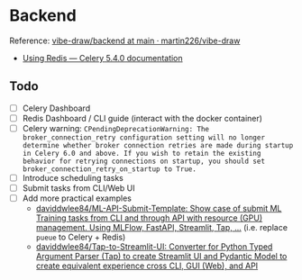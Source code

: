 # Backend

Reference: [vibe-draw/backend at main · martin226/vibe-draw](https://github.com/martin226/vibe-draw/tree/main/backend)

- [Using Redis — Celery 5.4.0 documentation](https://docs.celeryq.dev/en/stable/getting-started/backends-and-brokers/redis.html)

## Todo

- [ ] Celery Dashboard
- [ ] Redis Dashboard / CLI guide (interact with the docker container)
- [ ] Celery warning: `CPendingDeprecationWarning: The broker_connection_retry configuration setting will no longer determine whether broker connection retries are made during startup in Celery 6.0 and above. If you wish to retain the existing behavior for retrying connections on startup, you should set broker_connection_retry_on_startup to True.`
- [ ] Introduce scheduling tasks
- [ ] Submit tasks from CLI/Web UI
- [ ] Add more practical examples
  - [daviddwlee84/ML-API-Submit-Template: Show case of submit ML Training tasks from CLI and through API with resource (GPU) management. Using MLFlow, FastAPI, Streamlit, Tap, ...](https://github.com/daviddwlee84/ML-API-Submit-Template) (i.e. replace `pueue` to Celery + Redis)
  - [daviddwlee84/Tap-to-Streamlit-UI: Converter for Python Typed Argument Parser (Tap) to create Streamlit UI and Pydantic Model to create equivalent experience cross CLI, GUI (Web), and API](https://github.com/daviddwlee84/Tap-to-Streamlit-UI)
